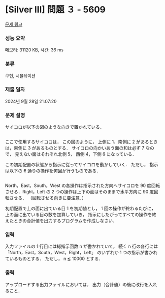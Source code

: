 # [Silver III] 問題 ３ - 5609 

[문제 링크](https://www.acmicpc.net/problem/5609) 

### 성능 요약

메모리: 31120 KB, 시간: 36 ms

### 분류

구현, 시뮬레이션

### 제출 일자

2024년 9월 28일 21:07:20

### 문제 설명

<p>サイコロが以下の図のような向きで置かれている．</p>

<p style="text-align: center;"><img alt="" src=""></p>

<p>ここで使用するサイコロは， この図のように， 上側に 1，南側に 2 があるときは，東側に 3 があるものとする． サイコロの向かいあう面の和は必ず 7 なので， 見えない面はそれぞれ北側 5， 西側 4，下側 6 になっている．</p>

<p>この初期配置の状態から指示に従ってサイコロを動かしていく． ただし， 指示は以下の 6 通りの操作を何回か行うものである．</p>

<p style="text-align: center;"><img alt="" src=""><img alt="" src=""><img alt="" src=""><img alt="" src=""><img alt="" src=""><img alt="" src=""></p>

<p>North，East，South，West の各操作は指示された方向へサイコロを 90 度回転させる．Right，Left の 2 つの操作は上下の面はそのままで水平方向に 90 度回転させる． （回転させる向きに要注意．）</p>

<p>初期配置で上の面に出ている目 1 を初期値とし， 1 回の操作が終わるたびに， 上の面に出ている目の数を加算していき， 指示にしたがってすべての操作を終えたときの合計値を出力するプログラムを作成しなさい.</p>

### 입력 

 <p>入力ファイルの 1 行目には総指示回数 n が書かれていて， 続く n 行の各行には 「North，East，South，West，Right，Left」 のいずれか 1 つの指示が書かれているものとする． ただし， n ≦ 10000 とする．</p>

### 출력 

 <p>アップロードする出力ファイルにおいては， 出力（合計値）の後に改行を入れること．</p>

